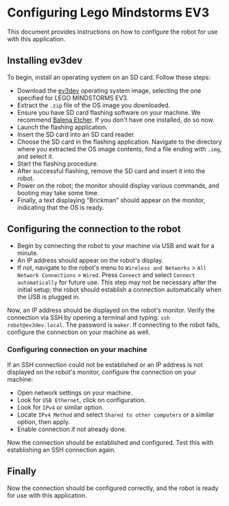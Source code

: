 # Configuring Lego Mindstorms EV3
This document provides instructions on how to configure the robot for use with this application.

## Installing ev3dev
To begin, install an operating system on an SD card. Follow these steps:

- Download the [ev3dev](https://www.ev3dev.org/downloads/) operating system image, selecting the one specified for LEGO MINDSTORMS EV3.
- Extract the `.zip` file of the OS image you downloaded.
- Ensure you have SD card flashing software on your machine. We recommend [Balena Etcher](https://etcher.balena.io/). If you don't have one installed, do so now.
- Launch the flashing application.
- Insert the SD card into an SD card reader.
- Choose the SD card in the flashing application. Navigate to the directory where you extracted the OS image contents, find a file ending with `.img`, and select it.
- Start the flashing procedure.
- After successful flashing, remove the SD card and insert it into the robot.
- Power on the robot; the monitor should display various commands, and booting may take some time.
- Finally, a text displaying "Brickman" should appear on the monitor, indicating that the OS is ready.

## Configuring the connection to the robot

- Begin by connecting the robot to your machine via USB and wait for a minute.
- An IP address should appear on the robot's display.
- If not, navigate to the robot's menu to `Wireless and Networks` > `All Network Connections` > `Wired`. Press `Connect` and select `Connect automatically` for future use. This step may not be necessary after the initial setup; the robot should establish a connection automatically when the USB is plugged in.

Now, an IP address should be displayed on the robot's monitor. Verify the connection via SSH by opening a terminal and typing: `ssh robot@ev3dev.local`. The password is `maker`. If connecting to the robot fails, configure the connection on your machine as well.

### Configuring connection on your machine
If an SSH connection could not be established or an IP address is not displayed on the robot's monitor, configure the connection on your machine:

- Open network settings on your machine.
- Look for `USB Ethernet`, click on configuration.
- Look for `IPv4` or similar option.
- Locate `IPv4 Method` and select `Shared to other computers` or a similar option, then apply.
- Enable connection if not already done.

Now the connection should be established and configured. Test this with establishing an SSH connection again.


## Finally
Now the connection should be configured correctly, and the robot is ready for use with this application.